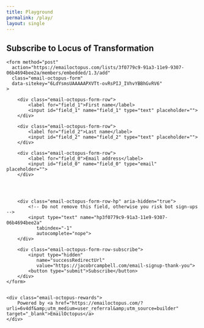 ```yaml
---
title: Playground
permalink: /play/
layout: single
---
```


<div class="email-octopus-form-wrapper">
    <h2 class="email-octopus-heading">Subscribe to Locus of Transformation</h2>
    <p class="email-octopus-success-message"></p>
    <p class="email-octopus-error-message"></p>

    <form method="post"
      action="https://emailoctopus.com/lists/3f0779c9-91a3-11e9-9307-06b4694bee2a/members/embedded/1.3/add"
      class="email-octopus-form"
      data-sitekey="6LdYsmsUAAAAAPXVTt-ovRsPIJ_IVhvYBBhGvRV6"
    >
        
        <div class="email-octopus-form-row">
            <label for="field_1">First name</label>
            <input id="field_1" name="field_1" type="text" placeholder="">
        </div>

        <div class="email-octopus-form-row">
            <label for="field_2">Last name</label>
            <input id="field_2" name="field_2" type="text" placeholder="">
        </div>

        <div class="email-octopus-form-row">
            <label for="field_0">Email address</label>
            <input id="field_0" name="field_0" type="email" placeholder="">
        </div>


        

        <div class="email-octopus-form-row-hp" aria-hidden="true">
            <!-- Do not remove this field, otherwise you risk bot sign-ups -->
            <input type="text" name="hp3f0779c9-91a3-11e9-9307-06b4694bee2a"
               tabindex="-1"
               autocomplete="nope">
        </div>

        <div class="email-octopus-form-row-subscribe">
            <input type="hidden"
               name="successRedirectUrl"
               value="https://jacobrcampbell.com/email-signup-thank-you">
            <button type="submit">Subscribe</button>
        </div>
    </form>

    
    <div class="email-octopus-rewards">
        Powered by <a href="https://emailoctopus.com/?urli=6v4df&amp;utm_medium=user_referral&amp;utm_source=builder" target="_blank">EmailOctopus</a>
    </div>

</div>

<script src="https://ajax.googleapis.com/ajax/libs/jquery/3.0.0/jquery.min.js"></script>
<script src="https://emailoctopus.com/bundles/emailoctopuslist/js/1.3/formEmbed.js"></script>